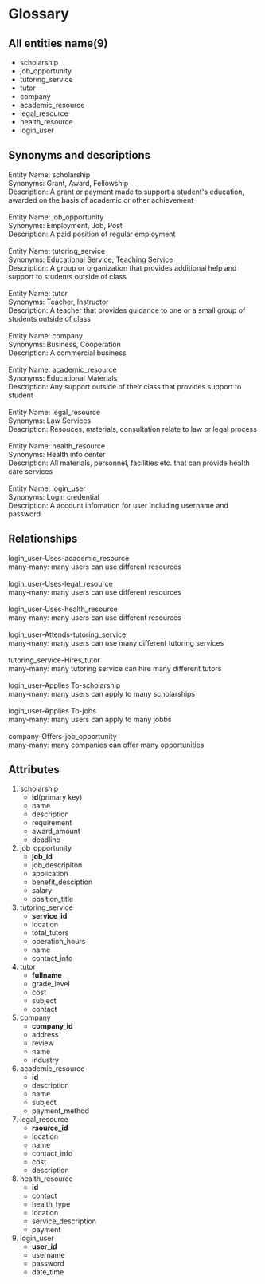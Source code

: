 # Glossary
## All entities name(9)
- scholarship
- job_opportunity
- tutoring_service
- tutor
- company
- academic_resource
- legal_resource
- health_resource
- login_user

## Synonyms and descriptions
Entity Name: scholarship <br />
Synonyms: Grant, Award, Fellowship<br />
Description: A grant or payment made to support a student's education, awarded on the basis of academic or other achievement<br />
<br />
Entity Name: job_opportunity <br />
Synonyms: Employment, Job, Post<br />
Description: A paid position of regular employment<br />
<br />
Entity Name: tutoring_service <br />
Synonyms: Educational Service, Teaching Service<br />
Description: A group or organization that provides additional help and support to students outside of class<br />
<br />
Entity Name: tutor <br />
Synonyms: Teacher, Instructor<br />
Description: A teacher that provides guidance to one or a small group of students outside of class<br />
<br />
Entity Name: company <br />
Synonyms: Business, Cooperation<br />
Description: A commercial business<br />
<br />
Entity Name: academic_resource <br />
Synonyms: Educational Materials <br />
Description: Any support outside of their class that provides support to student<br />
<br />
Entity Name: legal_resource <br />
Synonyms: Law Services<br />
Description: Resouces, materials, consultation relate to law or legal process<br />
<br />
Entity Name: health_resource <br />
Synonyms: Health info center<br />
Description: All materials, personnel, facilities etc. that can provide health care services<br />
<br />
Entity Name: login_user <br />
Synonyms: Login credential<br />
Description: A account infomation for user including username and password<br />

## Relationships
login_user-Uses-academic_resource<br />
many-many: many users can use different resources<br />
<br />
login_user-Uses-legal_resource<br />
many-many: many users can use different resources<br />
<br />
login_user-Uses-health_resource<br />
many-many: many users can use different resources<br />
<br />
login_user-Attends-tutoring_service<br />
many-many: many users can use many different tutoring services<br />
<br />
tutoring_service-Hires_tutor<br />
many-many: many tutoring service can hire many different tutors<br />
<br />
login_user-Applies To-scholarship<br />
many-many: many users can apply to many scholarships<br />
<br />
login_user-Applies To-jobs<br />
many-many: many users can apply to many jobbs<br />
<br />
company-Offers-job_opportunity<br />
many-many: many companies can offer many opportunities<br />
## Attributes
1. scholarship
   - **id**(primary key)
   - name
   - description 
   - requirement 
   - award_amount
   - deadline
2. job_opportunity
   - **job_id**
   - job_descripiton
   - application
   - benefit_desciption
   - salary
   - position_title
3. tutoring_service
   - **service_id**
   - location
   - total_tutors
   - operation_hours
   - name
   - contact_info
4. tutor
   - **fullname**
   - grade_level
   - cost
   - subject 
   - contact<br />
5. company
   - **company_id**
   - address
   - review
   - name
   - industry<br />
6. academic_resource
   - **id**
   - description 
   - name
   - subject
   - payment_method<br />
7. legal_resource
   - **rsource_id**
   - location
   - name
   - contact_info
   - cost
   - description <br />
8. health_resource
   - **id**
   - contact
   - health_type
   - location
   - service_description
   - payment<br />
9. login_user
   - **user_id**
   - username
   - password 
   - date_time

